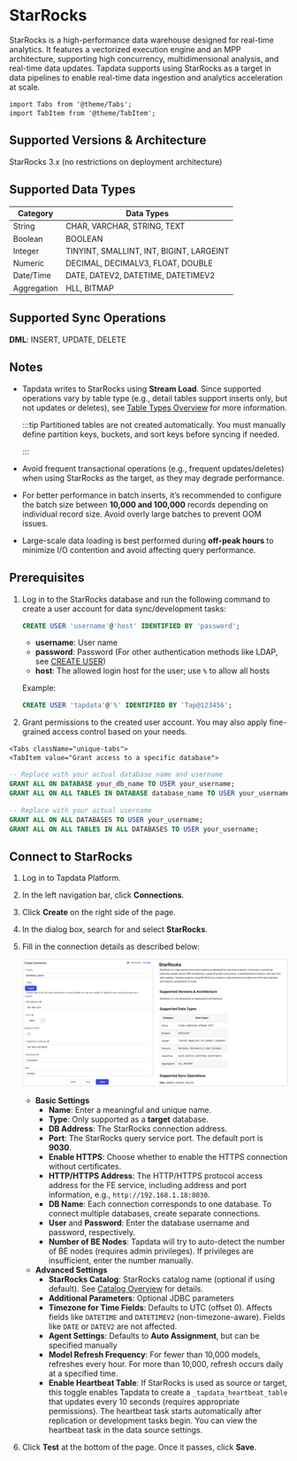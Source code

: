 # StarRocks

StarRocks is a high-performance data warehouse designed for real-time analytics. It features a vectorized execution engine and an MPP architecture, supporting high concurrency, multidimensional analysis, and real-time data updates. Tapdata supports using StarRocks as a target in data pipelines to enable real-time data ingestion and analytics acceleration at scale.

```mdx-code-block
import Tabs from '@theme/Tabs';
import TabItem from '@theme/TabItem';
```

## Supported Versions & Architecture

StarRocks 3.x (no restrictions on deployment architecture)

## Supported Data Types

| Category    | Data Types                               |
| ----------- | ---------------------------------------- |
| String      | CHAR, VARCHAR, STRING, TEXT              |
| Boolean     | BOOLEAN                                  |
| Integer     | TINYINT, SMALLINT, INT, BIGINT, LARGEINT |
| Numeric     | DECIMAL, DECIMALV3, FLOAT, DOUBLE        |
| Date/Time   | DATE, DATEV2, DATETIME, DATETIMEV2       |
| Aggregation | HLL, BITMAP                              |

## Supported Sync Operations

**DML**: INSERT, UPDATE, DELETE

## Notes

- Tapdata writes to StarRocks using **Stream Load**. Since supported operations vary by table type (e.g., detail tables support inserts only, but not updates or deletes), see [Table Types Overview](https://docs.mirrorship.cn/docs/table_design/table_types/) for more information.

  :::tip
  Partitioned tables are not created automatically. You must manually define partition keys, buckets, and sort keys before syncing if needed.

  :::

- Avoid frequent transactional operations (e.g., frequent updates/deletes) when using StarRocks as the target, as they may degrade performance.

- For better performance in batch inserts, it’s recommended to configure the batch size between **10,000 and 100,000** records depending on individual record size. Avoid overly large batches to prevent OOM issues.

- Large-scale data loading is best performed during **off-peak hours** to minimize I/O contention and avoid affecting query performance.

## Prerequisites

1. Log in to the StarRocks database and run the following command to create a user account for data sync/development tasks:

   ```sql
   CREATE USER 'username'@'host' IDENTIFIED BY 'password';
   ```

   - **username**: User name
   - **password**: Password (For other authentication methods like LDAP, see [CREATE USER](https://docs.mirrorship.cn/zh/docs/sql-reference/sql-statements/account-management/CREATE_USER))
   - **host**: The allowed login host for the user; use `%` to allow all hosts

   Example:

   ```sql
   CREATE USER 'tapdata'@'%' IDENTIFIED BY 'Tap@123456';
   ```

2. Grant permissions to the created user account. You may also apply fine-grained access control based on your needs.

```mdx-code-block
<Tabs className="unique-tabs">
<TabItem value="Grant access to a specific database">
```

```sql
-- Replace with your actual database name and username
GRANT ALL ON DATABASE your_db_name TO USER your_username;
GRANT ALL ON ALL TABLES IN DATABASE database_name TO USER your_username;
```

</TabItem>

<TabItem value="Grant access to a all databases">

```sql
-- Replace with your actual username
GRANT ALL ON ALL DATABASES TO USER your_username;
GRANT ALL ON ALL TABLES IN ALL DATABASES TO USER your_username;
```

</TabItem>
</Tabs>




## Connect to StarRocks

1. Log in to Tapdata Platform.

2. In the left navigation bar, click **Connections**.

3. Click **Create** on the right side of the page.

4. In the dialog box, search for and select **StarRocks**.

5. Fill in the connection details as described below:

   ![Connect to StarRocks](../../images/connect_starrocks.png)

   - **Basic Settings**
     - **Name**: Enter a meaningful and unique name.
     - **Type**: Only supported as a **target** database.
     - **DB Address**: The StarRocks connection address.
     - **Port**: The StarRocks query service port. The default port is **9030**.
     - **Enable HTTPS**: Choose whether to enable the HTTPS connection without certificates.
     - **HTTP/HTTPS Address**: The HTTP/HTTPS protocol access address for the FE service, including address and port information,  e.g., `http://192.168.1.18:8030`.
     - **DB Name**: Each connection corresponds to one database. To connect multiple databases, create separate connections.
     - **User** and **Password**: Enter the database username and password, respectively.
     - **Number of BE Nodes**: Tapdata will try to auto-detect the number of BE nodes (requires admin privileges). If privileges are insufficient, enter the number manually.
   - **Advanced Settings**
     - **StarRocks Catalog**: StarRocks catalog name (optional if using default). See [Catalog Overview](https://docs.mirrorship.cn/docs/data_source/catalog/catalog_overview/) for details.
     - **Additional Parameters**: Optional JDBC parameters
     - **Timezone for Time Fields**: Defaults to UTC (offset 0). Affects fields like `DATETIME` and `DATETIMEV2` (non-timezone-aware). Fields like `DATE` or `DATEV2` are not affected.
     - **Agent Settings**: Defaults to **Auto Assignment**, but can be specified manually
     - **Model Refresh Frequency**: For fewer than 10,000 models, refreshes every hour. For more than 10,000, refresh occurs daily at a specified time.
     - **Enable Heartbeat Table**: If StarRocks is used as source or target, this toggle enables Tapdata to create a `_tapdata_heartbeat_table` that updates every 10 seconds (requires appropriate permissions).
        The heartbeat task starts automatically after replication or development tasks begin. You can view the heartbeat task in the data source settings.

6. Click **Test** at the bottom of the page. Once it passes, click **Save**.
